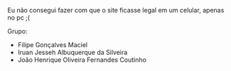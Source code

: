 Eu não consegui fazer com que o site ficasse legal em um celular, apenas no pc ;(

Grupo:
- Filipe Gonçalves Maciel
- Iruan Jesseh Albuquerque da Silveira
- João Henrique Oliveira Fernandes Coutinho
